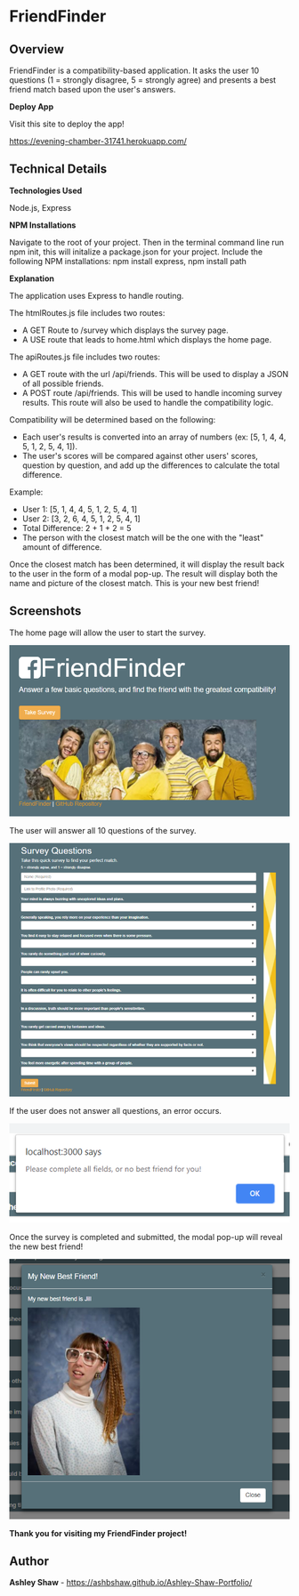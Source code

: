 # FriendFinder

## **Overview**
FriendFinder is a compatibility-based application. It asks the user 10 questions (1 = strongly disagree, 5 = strongly agree) and presents a best friend match based upon the user's answers.

**Deploy App**

Visit this site to deploy the app!

https://evening-chamber-31741.herokuapp.com/

## **Technical Details**
**Technologies Used**

Node.js, Express

**NPM Installations**

Navigate to the root of your project. Then in the terminal command line run npm init, this will initalize a package.json for your project.
Include the following NPM installations: npm install express, npm install path

**Explanation**

The application uses Express to handle routing.

The htmlRoutes.js file includes two routes:
- A GET Route to /survey which displays the survey page.
- A USE route that leads to home.html which displays the home page.

The apiRoutes.js file includes two routes:
- A GET route with the url /api/friends. This will be used to display a JSON of all possible friends.
- A POST route /api/friends. This will be used to handle incoming survey results. This route will also be used to handle the compatibility logic.

Compatibility will be determined based on the following:
- Each user's results is converted into an array of numbers (ex: [5, 1, 4, 4, 5, 1, 2, 5, 4, 1]).
- The user's scores will be compared against other users' scores, question by question, and add up the differences to calculate the total difference.

Example:

- User 1: [5, 1, 4, 4, 5, 1, 2, 5, 4, 1]
- User 2: [3, 2, 6, 4, 5, 1, 2, 5, 4, 1]
- Total Difference: 2 + 1 + 2 = 5
- The person with the closest match will be the one with the "least" amount of difference.

Once the closest match has been determined, it will display the result back to the user in the form of a modal pop-up. The result will display both the name and picture of the closest match. This is your new best friend!

## **Screenshots**

The home page will allow the user to start the survey.

![Home](/app/public/assets/images/home_capture.png)


The user will answer all 10 questions of the survey.

![Survey](/app/public/assets/images/survey_capture.png)

If the user does not answer all questions, an error occurs.

![Error](/app/public/assets/images/error_capture.png)

Once the survey is completed and submitted, the modal pop-up will reveal the new best friend!

![New Friend](/app/public/assets/images/friend_capture.png)

**Thank you for visiting my FriendFinder project!**

## **Author**

**Ashley Shaw** - https://ashbshaw.github.io/Ashley-Shaw-Portfolio/